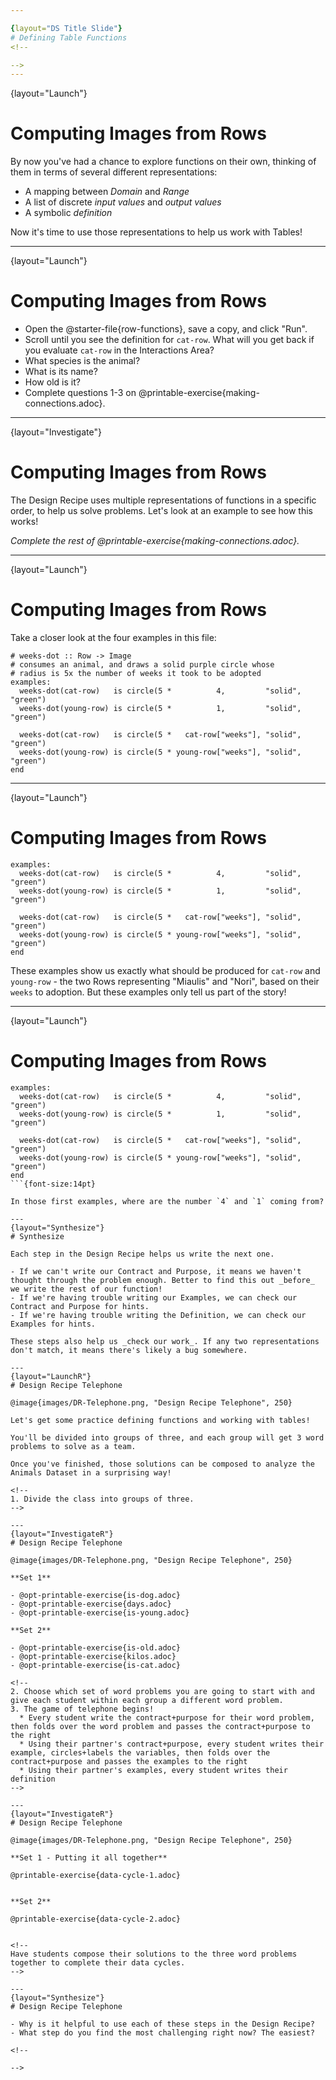 ```yaml
---

{layout="DS Title Slide"}
# Defining Table Functions
<!--

-->
---
```

{layout="Launch"}
# Computing Images from Rows

By now you've had a chance to explore functions on their own, thinking of them in terms of several different representations:

- A mapping between _Domain_ and _Range_
- A list of discrete _input values_ and _output values_
- A symbolic _definition_

Now it's time to use those representations to help us work with Tables!

<!--

-->
---
{layout="Launch"}
# Computing Images from Rows

- Open the @starter-file{row-functions}, save a copy, and click "Run".
- Scroll until you see the definition for `cat-row`. What will you get back if you evaluate `cat-row` in the Interactions Area?
- What species is the animal?
- What is its name?
- How old is it?
- Complete questions 1-3 on @printable-exercise{making-connections.adoc}.

<!--

-->
---
{layout="Investigate"}
# Computing Images from Rows

The Design Recipe uses multiple representations of functions in a specific order, to help us solve problems. Let's look at an example to see how this works!

_Complete the rest of @printable-exercise{making-connections.adoc}._

<!--
Review student answers, paying particular attention to the connections between "Contract and Purpose" and "Examples".
-->
---
{layout="Launch"}
# Computing Images from Rows

Take a closer look at the four examples in this file:

```{style="font-size:12pt"}
# weeks-dot :: Row -> Image
# consumes an animal, and draws a solid purple circle whose
# radius is 5x the number of weeks it took to be adopted
examples:
  weeks-dot(cat-row)   is circle(5 *          4,         "solid", "green")
  weeks-dot(young-row) is circle(5 *          1,         "solid", "green")

  weeks-dot(cat-row)   is circle(5 *   cat-row["weeks"], "solid", "green")
  weeks-dot(young-row) is circle(5 * young-row["weeks"], "solid", "green")
end
```

<!--

-->
---
{layout="Launch"}
# Computing Images from Rows

```{style="font-size:12pt"}
examples:
  weeks-dot(cat-row)   is circle(5 *          4,         "solid", "green")
  weeks-dot(young-row) is circle(5 *          1,         "solid", "green")

  weeks-dot(cat-row)   is circle(5 *   cat-row["weeks"], "solid", "green")
  weeks-dot(young-row) is circle(5 * young-row["weeks"], "solid", "green")
end
```

These examples show us exactly what should be produced for `cat-row` and `young-row` - the two Rows representing "Miaulis" and "Nori", based on their `weeks` to adoption. But these examples only tell us part of the story!

<!--

-->
---
{layout="Launch"}
# Computing Images from Rows

```{style="font-size:12pt"}
examples:
  weeks-dot(cat-row)   is circle(5 *          4,         "solid", "green")
  weeks-dot(young-row) is circle(5 *          1,         "solid", "green")

  weeks-dot(cat-row)   is circle(5 *   cat-row["weeks"], "solid", "green")
  weeks-dot(young-row) is circle(5 * young-row["weeks"], "solid", "green")
end
```{font-size:14pt}

In those first examples, where are the number `4` and `1` coming from?

---
{layout="Synthesize"}
# Synthesize

Each step in the Design Recipe helps us write the next one.

- If we can't write our Contract and Purpose, it means we haven't thought through the problem enough. Better to find this out _before_ we write the rest of our function!
- If we're having trouble writing our Examples, we can check our Contract and Purpose for hints.
- If we're having trouble writing the Definition, we can check our Examples for hints.

These steps also help us _check our work_. If any two representations don't match, it means there's likely a bug somewhere.

---
{layout="LaunchR"}
# Design Recipe Telephone

@image{images/DR-Telephone.png, "Design Recipe Telephone", 250}

Let's get some practice defining functions and working with tables!

You'll be divided into groups of three, and each group will get 3 word problems to solve as a team.

Once you've finished, those solutions can be composed to analyze the Animals Dataset in a surprising way!

<!--
1. Divide the class into groups of three.
-->

---
{layout="InvestigateR"}
# Design Recipe Telephone

@image{images/DR-Telephone.png, "Design Recipe Telephone", 250}

**Set 1**

- @opt-printable-exercise{is-dog.adoc}
- @opt-printable-exercise{days.adoc}
- @opt-printable-exercise{is-young.adoc}

**Set 2**

- @opt-printable-exercise{is-old.adoc}
- @opt-printable-exercise{kilos.adoc}
- @opt-printable-exercise{is-cat.adoc}

<!--
2. Choose which set of word problems you are going to start with and give each student within each group a different word problem.
3. The game of telephone begins!
  * Every student write the contract+purpose for their word problem, then folds over the word problem and passes the contract+purpose to the right
  * Using their partner's contract+purpose, every student writes their example, circles+labels the variables, then folds over the contract+purpose and passes the examples to the right
  * Using their partner's examples, every student writes their definition
-->

---
{layout="InvestigateR"}
# Design Recipe Telephone

@image{images/DR-Telephone.png, "Design Recipe Telephone", 250}

**Set 1 - Putting it all together**

@printable-exercise{data-cycle-1.adoc}


**Set 2**

@printable-exercise{data-cycle-2.adoc}


<!--
Have students compose their solutions to the three word problems together to complete their data cycles.
-->

---
{layout="Synthesize"}
# Design Recipe Telephone

- Why is it helpful to use each of these steps in the Design Recipe?
- What step do you find the most challenging right now? The easiest?

<!--

-->
